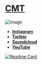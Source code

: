 # [CMT](https://github.com/Matary-100)

![image](https://user-images.githubusercontent.com/92306660/160721045-10a55c43-bb0e-41e1-b69a-473f5f62d66a.png)
 
- **[Instagram](https://www.instagram.com/community_matary/)** 
- **[Twitter ](https://twitter.com/CommunityMatary)** 
- **[Soundcloud](https://soundcloud.com/user-106010459)** 
- **[YouTube](https://www.youtube.com/channel/UCaq9yXXZzKj9Y0MMzxD3U2w)** 


[![Readme Card](https://github-readme-stats.vercel.app/api/pin/?username=Matary-100&theme=midnight-purple&layout=compact&repo=.github-README.md)
](https://github.com/Matary-100/.github-README.md)



